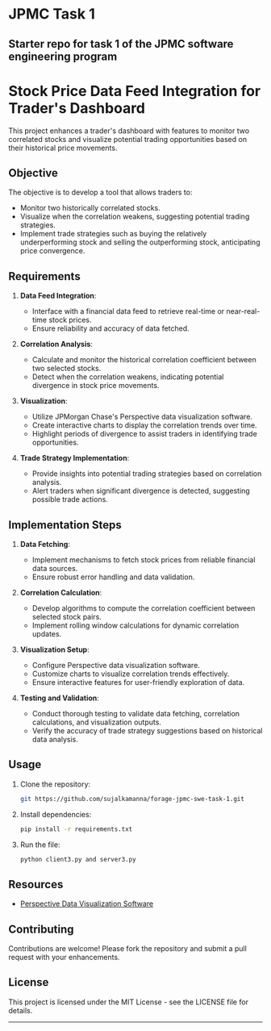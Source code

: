 # JPMC Task 1
Starter repo for task 1 of the JPMC software engineering program
---

# Stock Price Data Feed Integration for Trader's Dashboard

This project enhances a trader's dashboard with features to monitor two correlated stocks and visualize potential trading opportunities based on their historical price movements.

## Objective

The objective is to develop a tool that allows traders to:
- Monitor two historically correlated stocks.
- Visualize when the correlation weakens, suggesting potential trading strategies.
- Implement trade strategies such as buying the relatively underperforming stock and selling the outperforming stock, anticipating price convergence.

## Requirements

1. **Data Feed Integration**:
   - Interface with a financial data feed to retrieve real-time or near-real-time stock prices.
   - Ensure reliability and accuracy of data fetched.

2. **Correlation Analysis**:
   - Calculate and monitor the historical correlation coefficient between two selected stocks.
   - Detect when the correlation weakens, indicating potential divergence in stock price movements.

3. **Visualization**:
   - Utilize JPMorgan Chase's Perspective data visualization software.
   - Create interactive charts to display the correlation trends over time.
   - Highlight periods of divergence to assist traders in identifying trade opportunities.

4. **Trade Strategy Implementation**:
   - Provide insights into potential trading strategies based on correlation analysis.
   - Alert traders when significant divergence is detected, suggesting possible trade actions.

## Implementation Steps

1. **Data Fetching**:
   - Implement mechanisms to fetch stock prices from reliable financial data sources.
   - Ensure robust error handling and data validation.

2. **Correlation Calculation**:
   - Develop algorithms to compute the correlation coefficient between selected stock pairs.
   - Implement rolling window calculations for dynamic correlation updates.

3. **Visualization Setup**:
   - Configure Perspective data visualization software.
   - Customize charts to visualize correlation trends effectively.
   - Ensure interactive features for user-friendly exploration of data.

4. **Testing and Validation**:
   - Conduct thorough testing to validate data fetching, correlation calculations, and visualization outputs.
   - Verify the accuracy of trade strategy suggestions based on historical data analysis.

## Usage

1. Clone the repository:
   ```bash
   git https://github.com/sujalkamanna/forage-jpmc-swe-task-1.git
   ```

2. Install dependencies:
   ```bash
   pip install -r requirements.txt
   ```

3. Run the file:
   ```bash
   python client3.py and server3.py
   ```

## Resources

- [Perspective Data Visualization Software](https://github.com/jpmorganchase/perspective)

## Contributing

Contributions are welcome! Please fork the repository and submit a pull request with your enhancements.

## License

This project is licensed under the MIT License - see the LICENSE file for details.

---

